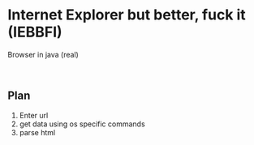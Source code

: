 ﻿# Internet Explorer but better, fuck it (IEBBFI)

Browser in java (real)


<br>

## Plan
<ol>
<li> Enter url
<li> get data using os specific commands
<li> parse html
</ol>
